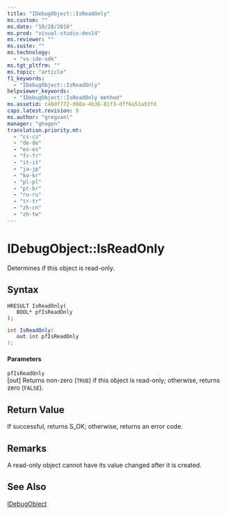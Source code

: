 ```yaml
---
title: "IDebugObject::IsReadOnly"
ms.custom: ""
ms.date: "10/28/2016"
ms.prod: "visual-studio-dev14"
ms.reviewer: ""
ms.suite: ""
ms.technology: 
  - "vs-ide-sdk"
ms.tgt_pltfrm: ""
ms.topic: "article"
f1_keywords: 
  - "IDebugObject::IsReadOnly"
helpviewer_keywords: 
  - "IDebugObject::IsReadOnly method"
ms.assetid: c460f772-d08a-4b36-81f3-dff6a51a93fd
caps.latest.revision: 9
ms.author: "gregvanl"
manager: "ghogen"
translation.priority.mt: 
  - "cs-cz"
  - "de-de"
  - "es-es"
  - "fr-fr"
  - "it-it"
  - "ja-jp"
  - "ko-kr"
  - "pl-pl"
  - "pt-br"
  - "ru-ru"
  - "tr-tr"
  - "zh-cn"
  - "zh-tw"
---
```

# IDebugObject::IsReadOnly
Determines if this object is read-only.  
  
## Syntax  
  
```cpp#  
HRESULT IsReadOnly(   
   BOOL* pfIsReadOnly  
);  
```  
  
```c#  
int IsReadOnly(  
   out int pfIsReadOnly  
);  
```  
  
#### Parameters  
 `pfIsReadOnly`  
 [out] Returns non-zero (`TRUE`) if this object is read-only; otherwise, returns zero (`FALSE`).  
  
## Return Value  
 If successful, returns S_OK; otherwise, returns an error code.  
  
## Remarks  
 A read-only object cannot have its value changed after it is created.  
  
## See Also  
 [IDebugObject](../../../extensibility/debugger/reference/idebugobject.md)